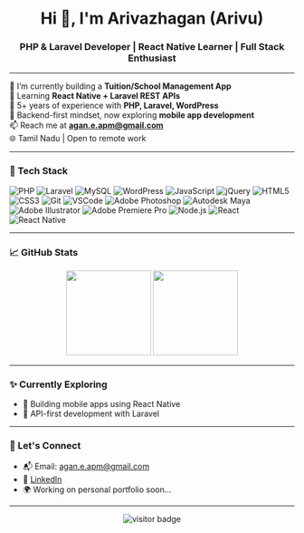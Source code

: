 <h1 align="center">Hi 👋, I'm Arivazhagan (Arivu)</h1>
<h3 align="center">PHP & Laravel Developer | React Native Learner | Full Stack Enthusiast</h3>

---

🔭 I’m currently building a **Tuition/School Management App**  
🌱 Learning **React Native + Laravel REST APIs**  
💼 5+ years of experience with **PHP, Laravel, WordPress**  
🔧 Backend-first mindset, now exploring **mobile app development**  
📫 Reach me at **agan.e.apm@gmail.com**  
🌐 Tamil Nadu | Open to remote work

---

### 🧰 Tech Stack

![PHP](https://img.shields.io/badge/PHP-777BB4?style=flat&logo=php&logoColor=white)
![Laravel](https://img.shields.io/badge/Laravel-FF2D20?style=flat&logo=laravel&logoColor=white)
![MySQL](https://img.shields.io/badge/MySQL-005C84?style=flat&logo=mysql&logoColor=white)
![WordPress](https://img.shields.io/badge/WordPress-21759B?style=flat&logo=wordpress&logoColor=white)
![JavaScript](https://img.shields.io/badge/JavaScript-F7DF1E?style=flat&logo=javascript&logoColor=black)
![jQuery](https://img.shields.io/badge/jQuery-0769AD?style=flat&logo=jquery&logoColor=white)
![HTML5](https://img.shields.io/badge/HTML5-E34F26?style=flat&logo=html5&logoColor=white)
![CSS3](https://img.shields.io/badge/CSS3-1572B6?style=flat&logo=css3&logoColor=white)
![Git](https://img.shields.io/badge/Git-F05032?style=flat&logo=git&logoColor=white)
![VSCode](https://img.shields.io/badge/VSCode-007ACC?style=flat&logo=visual-studio-code)
![Adobe Photoshop](https://img.shields.io/badge/Photoshop-31A8FF?style=flat&logo=adobe-photoshop&logoColor=white)
![Autodesk Maya](https://img.shields.io/badge/Maya-00AEEF?style=flat&logo=autodesk&logoColor=white)
![Adobe Illustrator](https://img.shields.io/badge/Illustrator-FF9A00?style=flat&logo=adobe-illustrator&logoColor=white)
![Adobe Premiere Pro](https://img.shields.io/badge/Premiere%20Pro-9999FF?style=flat&logo=adobe-premiere-pro&logoColor=white)
![Node.js](https://img.shields.io/badge/Node.js-339933?style=flat&logo=node.js&logoColor=white)
![React](https://img.shields.io/badge/React-20232A?style=flat&logo=react&logoColor=61DAFB)
![React Native](https://img.shields.io/badge/React%20Native-20232A?style=flat&logo=react&logoColor=61DAFB)

---

### 📈 GitHub Stats

<p align="center">
  <img src="https://github-readme-stats.vercel.app/api?username=agan-e-apm&show_icons=true&theme=default" height="150">
  <img src="https://github-readme-stats.vercel.app/api/top-langs/?username=agan-e-apm&layout=compact&theme=default" height="150">
</p>

---

### ✨ Currently Exploring

- 📱 Building mobile apps using React Native
- 🔗 API-first development with Laravel

---

### 🙌 Let's Connect

- 📬 Email: agan.e.apm@gmail.com
- 💼 [LinkedIn]([https://www.linkedin.com](https://www.linkedin.com/in/arivazhagan-elumalai-03683817a/)) 
- 🌍 Working on personal portfolio soon...

---

<p align="center">
  <img src="https://visitor-badge.laobi.icu/badge?page_id=agan-e-apm" alt="visitor badge"/>
</p>
